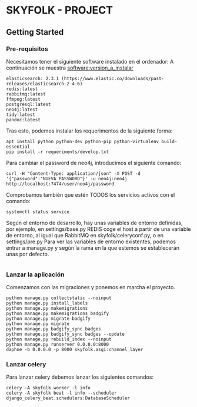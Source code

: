 # SKYFOLK - PROJECT

## Getting Started

### Pre-requisitos
Necesitamos tener el siguiente software instalado en el ordenador:
A continuación se muestra <software:version_a_instalar>
```
elasticsearch: 2.3.1 (https://www.elastic.co/downloads/past-releases/elasticsearch-2-4-6)
redis:latest
rabbitmq:latest
ffmpeg:latest
postgresql:latest
neo4j:latest
tidy:latest
pandoc:latest
```
Tras esto, podemos instalar los requerimentos de la siguiente forma:
```
apt install python python-dev python-pip python-virtualenv build-essential
pip install -r requeriments/develop.txt
```
Para cambiar el password de neo4j, introducimos el siguiente comando:
```
curl -H "Content-Type: application/json" -X POST -d '{"password":"NUEVA_PASSWORD"}' -u neo4j:neo4j http://localhost:7474/user/neo4j/password
```
Comprobamos también que estén TODOS los servicios activos con el comando:
```
systemctl status service
```
Según el entorno de desarrollo, hay unas variables de entorno definidas, por ejemplo, en settings/base.py
REDIS coge el host a partir de una variable de entorno, al igual que RabbitMQ en skyfolk/celeryconf.py, o en settings/pre.py
Para ver las variables de entorno existentes, podemos entrar a manage.py y según la rama en la que estemos se establecerán unas por defecto.
```
```
### Lanzar la aplicación
Comenzamos con las migraciones y ponemos en marcha el proyecto.
```
python manage.py collectstatic --noinput
python manage.py install_labels
python manage.py makemigrations
python manage.py makemigrations badgify
python manage.py migrate badgify
python manage.py migrate
python manage.py badgify_sync badges
python manage.py badgify_sync badges --update
python manage.py rebuild_index --noinput
python manage.py runserver 0.0.0.0:8000
daphne -b 0.0.0.0 -p 8000 skyfolk.asgi:channel_layer
```
### Lanzar celery
Para lanzar celery debemos lanzar los siguientes comandos:
```
celery -A skyfolk worker -l info
celery -A skyfolk beat -l info --scheduler django_celery_beat.schedulers:DatabaseScheduler
```
